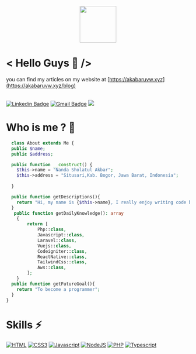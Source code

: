 <div id="header" align="center">
  <img src="https://media.giphy.com/media/M9gbBd9nbDrOTu1Mqx/giphy.gif" width="100"/>
</div>


# < Hello Guys 👋 />
you can find my articles on my website at [https://akabaruvw.xyz](https://akabaruvw.xyz/blog)
<br />
<br />

[![Linkedin Badge](https://img.shields.io/badge/LinkedIn-0077B5?style=for-the-badge&logo=linkedin&logoColor=white)](https://www.linkedin.com/in/nandasholatulakbar/)
[![Gmail Badge](https://img.shields.io/badge/EMAIL-FE7A16?style=for-the-badge&logo=gmail&logoColor=white)](mailto:nandasholatula@gmail.com)
[![](https://visitcount.itsvg.in/api?id=nandasholatula&label=Profile%20Views&color=6&icon=2&pretty=true)](https://visitcount.itsvg.in)


# Who is me ? 🤨

```php
  class About extends Me {
  public $name;
  public $address;

  public function __construct() {
    $this->name = "Nanda Sholatul Akbar";
    $this->address = "Situsari,Kab. Bogor, Jawa Barat, Indonesia";
  
  }

  public function getDescriptions(){
    return "Hi, my name is {$this->name}, I really enjoy writing code because it's like playing a game.";
  }
   public function getDailyKnowledge(): array
    {
        return [
            Php::class,
            Javascript::class,
            Laravel::class,
            Vuejs::class,
            Codeigniter::class,
            ReactNative::class,
            TailwindCss::class,
            Aws::class,
        ];
    }
  public function getFutureGoal(){
    return "To become a programmer";
  }
}
```

# Skills ⚡
[![HTML](https://img.shields.io/badge/HTML5-E34F26?style=for-the-badge&logo=html5&logoColor=white)](https://developer.mozilla.org/en-US/docs/Web/HTML)
[![CSS3](https://img.shields.io/badge/CSS3-1572B6?style=for-the-badge&logo=css3&logoColor=white)](https://developer.mozilla.org/en-US/docs/Web/CSS)
[![Javascript](https://img.shields.io/badge/JavaScript-323330?style=for-the-badge&logo=javascript&logoColor=F7DF1E)](https://developer.mozilla.org/en-US/docs/Web/JavaScript)
[![NodeJS](https://img.shields.io/badge/Node.js-339933?style=for-the-badge&logo=nodedotjs&logoColor=white)](https://nodejs.org)
[![PHP](https://img.shields.io/badge/PHP-777BB4?style=for-the-badge&logo=php&logoColor=white)](https://php.net)
[![Typescript](https://img.shields.io/badge/TypeScript-007ACC?style=for-the-badge&logo=typescript&logoColor=white)](https://typescriptlang.org)


